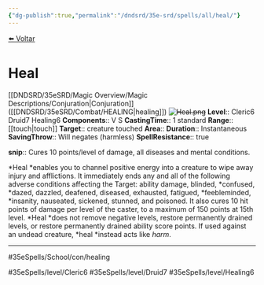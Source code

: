```yaml
---
{"dg-publish":true,"permalink":"/dndsrd/35e-srd/spells/all/heal/"}
---
```



<a href="javascript:history.back()">⬅️ Voltar</a>
# Heal
[[DNDSRD/35eSRD/Magic Overview/Magic Descriptions/Conjuration\|Conjuration]] ([[DNDSRD/35eSRD/Combat/HEALING\|healing]])  <s class="aside-hide">![Heal.png](/img/user/DNDSRD/35eSRD/Spells/imgs/heal.png)</s>
**Level**:: Cleric6 Druid7 Healing6 
**Components**:: V S 
**CastingTime**:: 1 standard 
**Range**:: [[touch\|touch]]
**Target**:: creature touched
**Area**:: 
**Duration**:: Instantaneous
**SavingThrow**:: Will negates (harmless)
**SpellResistance**:: true

**snip**:: Cures 10 points/level of damage, all diseases and mental conditions.  




*Heal *enables you to channel positive energy into a creature to wipe away injury and afflictions. It immediately ends any and all of the following adverse conditions affecting the Target: ability damage, blinded, *confused, *dazed, dazzled, deafened, diseased, exhausted, fatigued, *feebleminded, *insanity, nauseated, sickened, stunned, and poisoned. It also cures 10 hit points of damage per level of the caster, to a maximum of 150 points at 15th level.
*Heal *does not remove negative levels, restore permanently drained levels, or restore permanently drained ability score points.
If used against an undead creature, *heal *instead acts like *harm*.

<hr/>



#35eSpells/School/con/healing

#35eSpells/level/Cleric6 #35eSpells/level/Druid7 #35eSpells/level/Healing6 